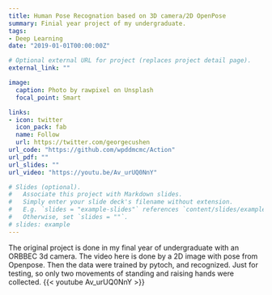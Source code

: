 ```yaml
---
title: Human Pose Recognation based on 3D camera/2D OpenPose
summary: Finial year project of my undergraduate.
tags:
- Deep Learning
date: "2019-01-01T00:00:00Z"

# Optional external URL for project (replaces project detail page).
external_link: ""

image:
  caption: Photo by rawpixel on Unsplash
  focal_point: Smart

links:
- icon: twitter
  icon_pack: fab
  name: Follow
  url: https://twitter.com/georgecushen
url_code: "https://github.com/wpddmcmc/Action"
url_pdf: ""
url_slides: ""
url_video: "https://youtu.be/Av_urUQ0NnY"

# Slides (optional).
#   Associate this project with Markdown slides.
#   Simply enter your slide deck's filename without extension.
#   E.g. `slides = "example-slides"` references `content/slides/example-slides.md`.
#   Otherwise, set `slides = ""`.
# slides: example
---
```

The original project is done in my final year of undergraduate with an ORBBEC 3d camera. The video here is done by a 2D image with pose from Openpose. Then the data were trained by pytoch, and recognized. Just for testing, so only two movements of standing and raising hands were collected.
{{< youtube Av_urUQ0NnY >}}
